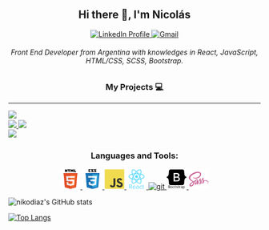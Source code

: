 <h2 align='center'>Hi there 👋, I'm Nicolás</h2>

<div align='center'>
  <a href='https://www.linkedin.com/in/bnicolasdiaz/' target='_blank'>
    <img src='https://img.shields.io/badge/LinkedIn-blue?style=flat&logo=linkedin&labelColor=blue' alt='LinkedIn Profile'/>
  </a>
  <a href='https://www.nikodiaz56@gmail.com' target='_blank'>
    <img src='https://img.shields.io/badge/Gmail-red?style=flat&logo=gmail&labelColor=red&logoColor=white' alt='Gmail'/>
  </a>
</div>


<h6 align='center'>Front End Developer from Argentina with knowledges in React, JavaScript, HTML/CSS, SCSS, Bootstrap.</h6>

<h3 align='center'>My Projects 💻</h3>
<hr/>

<!--countries repo-->
<a href="https://github.com/nikodiaz/countries">
  <img src='https://github.com/nikodiaz/Portfolio/raw/main/img/port1.png' width='400px'>
  <br>
  <img src="https://github-readme-stats.vercel.app/api/pin/?username=nikodiaz&repo=countries&theme=tokyonight" />
</a>

<!--movies repo-->

<a href="https://github.com/nikodiaz/movie-app/tree/v_react">
  <img src='https://drive.google.com/file/d/1gKIGTesSsPj-A-OKSrTN1xfDpm5-QbbG/view?usp=share_link' width='400px'>
  <br>
  <img src="https://github-readme-stats.vercel.app/api/pin/?username=nikodiaz&repo=movie-app&theme=tokyonight" />
</a>

<h3 align="center">Languages and Tools:</h3>
<p align="center">
  </a>
   <a href="https://www.w3.org/html/" target="_blank" rel="noreferrer">
    <img src="https://raw.githubusercontent.com/devicons/devicon/master/icons/html5/html5-original-wordmark.svg" alt="html5" width="40" height="40"/>
  </a>
  <a href="https://www.w3schools.com/css/" target="_blank" rel="noreferrer">
    <img src="https://raw.githubusercontent.com/devicons/devicon/master/icons/css3/css3-original-wordmark.svg" alt="css3" width="40" height="40"/>
  </a>
  <a href="https://developer.mozilla.org/en-US/docs/Web/JavaScript" target="_blank" rel="noreferrer">
    <img src="https://raw.githubusercontent.com/devicons/devicon/master/icons/javascript/javascript-original.svg" alt="javascript" width="40" height="40"/>
  </a>
  <a href="https://reactjs.org/" target="_blank" rel="noreferrer">
    <img src="https://raw.githubusercontent.com/devicons/devicon/master/icons/react/react-original-wordmark.svg" alt="react" width="40" height="40"/>
  </a>
  <a href="https://git-scm.com/" target="_blank" rel="noreferrer">
    <img src="https://www.vectorlogo.zone/logos/git-scm/git-scm-icon.svg" alt="git" width="40" height="40"/>
  </a>
  <a href="https://getbootstrap.com" target="_blank" rel="noreferrer">
    <img src="https://raw.githubusercontent.com/devicons/devicon/master/icons/bootstrap/bootstrap-plain-wordmark.svg" alt="bootstrap" width="40" height="40"/>
  <a href="https://sass-lang.com" target="_blank" rel="noreferrer">
    <img src="https://raw.githubusercontent.com/devicons/devicon/master/icons/sass/sass-original.svg" alt="sass" width="40" height="40"/>
  </a>
</p>

![nikodiaz's GitHub stats](https://github-readme-stats.vercel.app/api?username=nikodiaz&show_icons=true&theme=tokyonight)

[![Top Langs](https://github-readme-stats.vercel.app/api/top-langs/?username=nikodiaz&layout=compact&theme=tokyonight)](https://github.com/nikodiaz/github-readme-stats)



